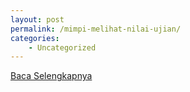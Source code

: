 ```yaml
---
layout: post
permalink: /mimpi-melihat-nilai-ujian/
categories:
    - Uncategorized
---
```


[Baca Selengkapnya](/02)